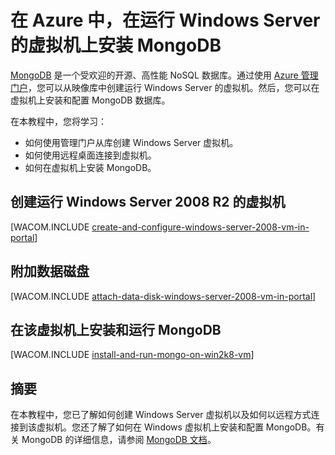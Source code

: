 <properties linkid="manage-windows-common-task-mongodb-vm" urlDisplayName="Install MongoDB" pageTitle="在 Windows Server 虚拟机上安装 MongoDB" metaKeywords="Azure vm, Azure MongoDB, Azure remote desktop" description="了解如何使用 Windows Server 2008 R2 创建 Azure 虚拟机，然后使用远程桌面安装 MongoDB。" metaCanonical="" services="virtual-machines" documentationCenter="" title="在 Azure 中，在运行 Windows Server 的虚拟机上安装 MongoDB" authors="kathydav" solutions="" manager="jeffreyg" editor="tysonn" />
<tags ms.service="virtual-machines"
    ms.date=""
    wacn.date="04/11/2015"
    />

# 在 Azure 中，在运行 Windows Server 的虚拟机上安装 MongoDB

[MongoDB][MongoDB] 是一个受欢迎的开源、高性能 NoSQL 数据库。通过使用 [Azure 管理门户][Azure 管理门户]，您可以从映像库中创建运行 Windows Server 的虚拟机。然后，您可以在虚拟机上安装和配置 MongoDB 数据库。

在本教程中，您将学习：

-   如何使用管理门户从库创建 Windows Server 虚拟机。
-   如何使用远程桌面连接到虚拟机。
-   如何在虚拟机上安装 MongoDB。

## 创建运行 Windows Server 2008 R2 的虚拟机

[WACOM.INCLUDE [create-and-configure-windows-server-2008-vm-in-portal](../includes/create-and-configure-windows-server-2008-vm-in-portal.md)]

## 附加数据磁盘

[WACOM.INCLUDE [attach-data-disk-windows-server-2008-vm-in-portal](../includes/attach-data-disk-windows-server-2008-vm-in-portal.md)]

## 在该虚拟机上安装和运行 MongoDB

[WACOM.INCLUDE [install-and-run-mongo-on-win2k8-vm](../includes/install-and-run-mongo-on-win2k8-vm.md)]

## 摘要

在本教程中，您已了解如何创建 Windows Server 虚拟机以及如何以远程方式连接到该虚拟机。您还了解了如何在 Windows 虚拟机上安装和配置 MongoDB。有关 MongoDB 的详细信息，请参阅 [MongoDB 文档][MongoDB 文档]。

  [MongoDB]: http://www.mongodb.org/
  [Azure 管理门户]: http://manage.windowsazure.cn
  [MongoDB 文档]: http://www.mongodb.org/display/DOCS/Home
